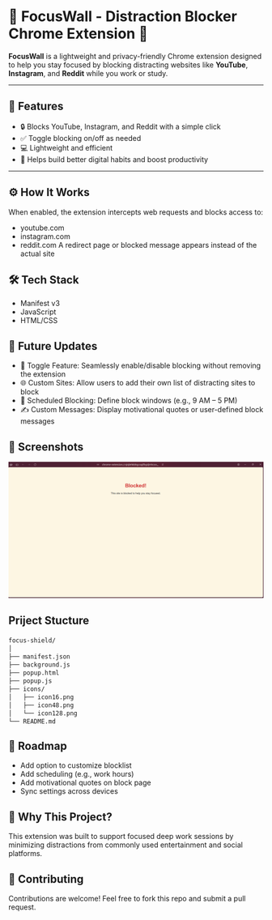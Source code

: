 # 🚫 FocusWall - Distraction Blocker Chrome Extension 🧱 

**FocusWall** is a lightweight and privacy-friendly Chrome extension designed to help you stay focused by blocking distracting websites like **YouTube**, **Instagram**, and **Reddit** while you work or study.

---

## 🌟 Features

- 🔒 Blocks YouTube, Instagram, and Reddit with a simple click
- ✅ Toggle blocking on/off as needed
- 💻 Lightweight and efficient
- 🧠 Helps build better digital habits and boost productivity

---

## ⚙️ How It Works
When enabled, the extension intercepts web requests and blocks access to:
- youtube.com
- instagram.com
- reddit.com
A redirect page or blocked message appears instead of the actual site

## 🛠️ Tech Stack
- Manifest v3
- JavaScript
- HTML/CSS

## 🚀 Future Updates
- 🔁 Toggle Feature: Seamlessly enable/disable blocking without removing the extension
- 🌐 Custom Sites: Allow users to add their own list of distracting sites to block
- 📆 Scheduled Blocking: Define block windows (e.g., 9 AM – 5 PM)
- ✍️ Custom Messages: Display motivational quotes or user-defined block messages

## 📸 Screenshots
![Focus Shield Screenshot](https://github.com/Akarshjha03/FocusWall/raw/main/Screenshot%202025-05-12%20202828.png)

## Priject Stucture
```arduino
focus-shield/
│
├── manifest.json
├── background.js
├── popup.html
├── popup.js
├── icons/
│   ├── icon16.png
│   ├── icon48.png
│   └── icon128.png
└── README.md
```

## 🚀 Roadmap
- Add option to customize blocklist
- Add scheduling (e.g., work hours)
- Add motivational quotes on block page
- Sync settings across devices

## 🧠 Why This Project?
This extension was built to support focused deep work sessions by minimizing distractions from commonly used entertainment and social platforms.

## 🤝 Contributing
Contributions are welcome! Feel free to fork this repo and submit a pull request.
